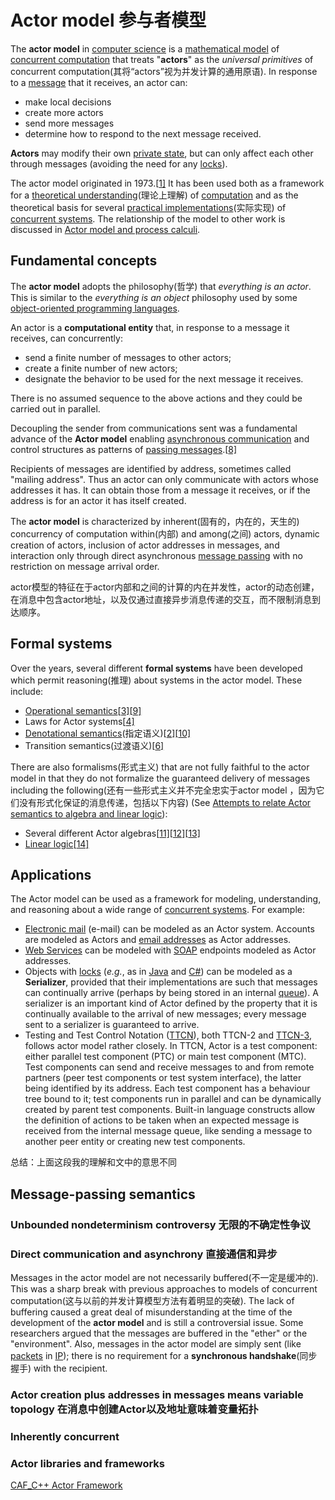 # Actor model 参与者模型

The **actor model** in [computer science](https://en.wikipedia.org/wiki/Computer_science) is a [mathematical model](https://en.wikipedia.org/wiki/Mathematical_model) of [concurrent computation](https://en.wikipedia.org/wiki/Concurrent_computation) that treats "**actors**" as the *universal primitives* of concurrent computation(其将“actors”视为并发计算的通用原语). In response to a [message](https://en.wikipedia.org/wiki/Message_(computing)) that it receives, an actor can: 

- make local decisions
- create more actors
- send more messages
- determine how to respond to the next message received.

**Actors** may modify their own [private state](https://en.wikipedia.org/wiki/Private_state), but can only affect each other through messages (avoiding the need for any [locks](https://en.wikipedia.org/wiki/Lock_(computer_science))).

The actor model originated in 1973.[[1\]](https://en.wikipedia.org/wiki/Actor_model#cite_note-1) It has been used both as a framework for a [theoretical understanding](https://en.wikipedia.org/wiki/Actor_model_theory)(理论上理解) of [computation](https://en.wikipedia.org/wiki/Concurrency_(computer_science)) and as the theoretical basis for several [practical implementations](https://en.wikipedia.org/wiki/Actor_model_implementation)(实际实现) of [concurrent systems](https://en.wikipedia.org/wiki/Concurrent_systems). The relationship of the model to other work is discussed in [Actor model and process calculi](https://en.wikipedia.org/wiki/Actor_model_and_process_calculi).



## Fundamental concepts

The **actor model** adopts the philosophy(哲学) that *everything is an actor*. This is similar to the *everything is an object* philosophy used by some [object-oriented programming languages](https://en.wikipedia.org/wiki/Object-oriented_programming).

An actor is a **computational entity** that, in response to a message it receives, can concurrently:

- send a finite number of messages to other actors;
- create a finite number of new actors;
- designate the behavior to be used for the next message it receives.

There is no assumed sequence to the above actions and they could be carried out in parallel.

Decoupling the sender from communications sent was a fundamental advance of the **Actor model** enabling [asynchronous communication](https://en.wikipedia.org/wiki/Asynchronous_communication) and control structures as patterns of [passing messages](https://en.wikipedia.org/wiki/Message_passing).[[8\]](https://en.wikipedia.org/wiki/Actor_model#cite_note-8)

Recipients of messages are identified by address, sometimes called "mailing address". Thus an actor can only communicate with actors whose addresses it has. It can obtain those from a message it receives, or if the address is for an actor it has itself created.

The **actor model** is characterized by inherent(固有的，内在的，天生的) concurrency of computation within(内部) and among(之间) actors, dynamic creation of actors, inclusion of actor addresses in messages, and interaction only through direct asynchronous [message passing](https://en.wikipedia.org/wiki/Message_passing) with no restriction on message arrival order.

actor模型的特征在于actor内部和之间的计算的内在并发性，actor的动态创建，在消息中包含actor地址，以及仅通过直接异步消息传递的交互，而不限制消息到达顺序。	

## Formal systems

Over the years, several different **formal systems** have been developed which permit reasoning(推理) about systems in the actor model. These include:

- [Operational semantics](https://en.wikipedia.org/wiki/Operational_semantics)[[3\]](https://en.wikipedia.org/wiki/Actor_model#cite_note-greif1975-3)[[9\]](https://en.wikipedia.org/wiki/Actor_model#cite_note-agha1993-9)
- Laws for Actor systems[[4\]](https://en.wikipedia.org/wiki/Actor_model#cite_note-baker1977-4)
- [Denotational semantics](https://en.wikipedia.org/wiki/Denotational_semantics)(指定语义)[[2\]](https://en.wikipedia.org/wiki/Actor_model#cite_note-clinger1981-2)[[10\]](https://en.wikipedia.org/wiki/Actor_model#cite_note-hewitt2006-10)
- Transition semantics(过渡语义)[[6\]](https://en.wikipedia.org/wiki/Actor_model#cite_note-agha1986-6)

There are also formalisms(形式主义) that are not fully faithful to the actor model in that they do not formalize the guaranteed delivery of messages including the following(还有一些形式主义并不完全忠实于actor model ，因为它们没有形式化保证的消息传递，包括以下内容) (See [Attempts to relate Actor semantics to algebra and linear logic](https://en.wikipedia.org/wiki/Actor_model_later_history#Attempts_to_relate_Actor_semantics_to_algebra_and_linear_logic)):

- Several different Actor algebras[[11\]](https://en.wikipedia.org/wiki/Actor_model#cite_note-gaspari1997-11)[[12\]](https://en.wikipedia.org/wiki/Actor_model#cite_note-gaspari1999-12)[[13\]](https://en.wikipedia.org/wiki/Actor_model#cite_note-agha2004-13)
- [Linear logic](https://en.wikipedia.org/wiki/Linear_logic)[[14\]](https://en.wikipedia.org/wiki/Actor_model#cite_note-darlington1994-14)

## Applications

The Actor model can be used as a framework for modeling, understanding, and reasoning about a wide range of [concurrent systems](https://en.wikipedia.org/wiki/Concurrent_systems). For example:

- [Electronic mail](https://en.wikipedia.org/wiki/Electronic_mail) (e-mail) can be modeled as an Actor system. Accounts are modeled as Actors and [email addresses](https://en.wikipedia.org/wiki/E-mail_address) as Actor addresses.
- [Web Services](https://en.wikipedia.org/wiki/Web_Services) can be modeled with [SOAP](https://en.wikipedia.org/wiki/SOAP) endpoints modeled as Actor addresses.
- Objects with [locks](https://en.wikipedia.org/wiki/Lock_(computer_science)) (*e.g.*, as in [Java](https://en.wikipedia.org/wiki/Java_(programming_language)) and [C#](https://en.wikipedia.org/wiki/C_Sharp_(programming_language))) can be modeled as a **Serializer**, provided that their implementations are such that messages can continually arrive (perhaps by being stored in an internal [queue](https://en.wikipedia.org/wiki/Queue_(abstract_data_type))). A serializer is an important kind of Actor defined by the property that it is continually available to the arrival of new messages; every message sent to a serializer is guaranteed to arrive.
- Testing and Test Control Notation ([TTCN](https://en.wikipedia.org/wiki/TTCN)), both TTCN-2 and [TTCN-3](https://en.wikipedia.org/wiki/TTCN-3), follows actor model rather closely. In TTCN, Actor is a test component: either parallel test component (PTC) or main test component (MTC). Test components can send and receive messages to and from remote partners (peer test components or test system interface), the latter being identified by its address. Each test component has a behaviour tree bound to it; test components run in parallel and can be dynamically created by parent test components. Built-in language constructs allow the definition of actions to be taken when an expected message is received from the internal message queue, like sending a message to another peer entity or creating new test components.

总结：上面这段我的理解和文中的意思不同



## Message-passing semantics

### Unbounded nondeterminism controversy 无限的不确定性争议



### Direct communication and asynchrony 直接通信和异步

Messages in the actor model are not necessarily buffered(不一定是缓冲的). This was a sharp break with previous approaches to models of concurrent computation(这与以前的并发计算模型方法有着明显的突破). The lack of buffering caused a great deal of misunderstanding at the time of the development of the **actor model** and is still a controversial issue. Some researchers argued that the messages are buffered in the "ether" or the "environment". Also, messages in the actor model are simply sent (like [packets](https://en.wikipedia.org/wiki/Packet_(information_technology)) in [IP](https://en.wikipedia.org/wiki/Internet_Protocol)); there is no requirement for a **synchronous handshake**(同步握手) with the recipient.

### Actor creation plus addresses in messages means variable topology 在消息中创建Actor以及地址意味着变量拓扑

### Inherently concurrent 

### Actor libraries and frameworks

[CAF_C++ Actor Framework](http://actor-framework.org/)

